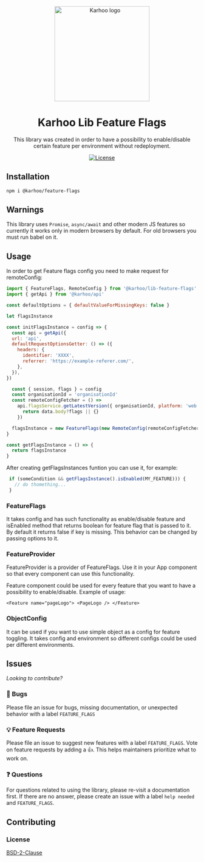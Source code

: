 <div align="center">
<a href="https://karhoo.com">
  <img
    alt="Karhoo logo"
    width="250px"
    src="https://cdn.karhoo.com/s/images/logos/karhoo_logo.png"
  />
</a>

<h1>Karhoo Lib Feature Flags</h1>

This library was created in order to have a possibility to enable/disable certain feature per environment without redeployment.

[![License](https://img.shields.io/badge/License-BSD%202--Clause-orange.svg)](https://opensource.org/licenses/BSD-2-Clause)

</div>

## Installation

```sh
npm i @karhoo/feature-flags
```

## Warnings

This library uses `Promise`, `async/await` and other modern JS features so currently it works only in modern browsers by default. For old browsers you must run babel on it.

## Usage

In order to get Feature flags config you need to make request for remoteConfig:

```js
import { FeatureFlags, RemoteConfig } from '@karhoo/lib-feature-flags'
import { getApi } from '@karhoo/api'

const defaultOptions = { defaultValueForMissingKeys: false }

let flagsInstance

const initFlagsInstance = config => {
  const api = getApi({
  url: 'api',
  defaultRequestOptionsGetter: () => ({
    headers: {
      identifier: 'XXXX',
      referrer: 'https://example-referer.com/',
    },
  }),
})

  const { session, flags } = config
  const organisationId = 'organisationId'
  const remoteConfigFetcher = () =>
    api.flagsService.getLatestVersion({ organisationId, platform: 'web' }).then(data => {
      return data.body?flags || {}
    })

  flagsInstance = new FeatureFlags(new RemoteConfig(remoteConfigFetcher), flags || defaultOptions)
}

const getFlagsInstance = () => {
  return flagsInstance
}
```

After creating getFlagsInstances funtion you can use it, for example:

```js
 if (someCondition && getFlagsInstance().isEnabled(MY_FEATURE))) {
   // do thomething...
 }
```

### FeatureFlags

It takes config and has such functionality as enable/disable feature and isEnabled method that returns boolean for feature flag that is passed to it. By default it returns false if key is missing. This behavior can be changed by passing options to it.

### FeatureProvider

FeatureProvider is a provider of FeatureFlags. Use it in your App component so that every component can use this functionality.

Feature component could be used for every feature that you want to have a possibility to enable/disable. Example of usage:

`<Feature name="pageLogo"> <PageLogo /> </Feature>`

### ObjectConfig

It can be used if you want to use simple object as a config for feature toggling. It takes config and environment so different configs could be used per different environments.

## Issues

_Looking to contribute?_

### 🐛 Bugs

Please file an issue for bugs, missing documentation, or unexpected behavior with a label `FEATURE_FLAGS`

### 💡 Feature Requests

Please file an issue to suggest new features with a label `FEATURE_FLAGS`. Vote on feature requests by adding
a 👍. This helps maintainers prioritize what to work on.

### ❓ Questions

For questions related to using the library, please re-visit a documentation first. If there are no answer, please create an issue with a label `help needed` and `FEATURE_FLAGS`.

## Contributing

### License

[BSD-2-Clause](../LICENSE)
